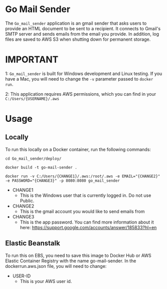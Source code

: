 # Go Mail Sender

The `Go_mail_sender` application is an gmail sender that asks users to provide an HTML document to be sent to a recipient. It connects to Gmail's SMTP server and sends emails from the email you provide. In addition, log files are saved to AWS S3 when shutting down for permanent storage.

# IMPORTANT

1: `Go_mail_sender` is built for Windows development and Linux testing. If you have a Mac, you will need to change the `-v` parameter passed to `docker run`.

2: This application requires AWS permissions, which you can find in your `C:/Users/{USERNAME}/.aws`

# Usage

## Locally

To run this locally on a Docker container, run the following commands:

```
cd Go_mail_sender/deploy/

docker build -t go-mail-sender .

docker run -v C:/Users/{CHANGE1}/.aws:/root/.aws -e EMAIL="{CHANGE2}" -e PASSWORD="{CHANGE3}" -p 8080:8080 go_mail_sender
```

- CHANGE1
  - This is the Windows user that is currently logged in. Do not use Public.
- CHANGE2
  - This is the gmail account you would like to send emails from
- CHANGE3
  - This is the app password. You can find more information about it here: https://support.google.com/accounts/answer/185833?hl=en
 
## Elastic Beanstalk

To run this on EBS, you need to save this image to Docker Hub or AWS Elastic Container Registry with the name go-mail-sender. In the dockerrun.aws.json file, you will need to change:

- USER-ID
  - This is your AWS user id.
